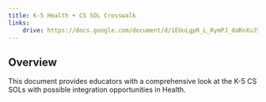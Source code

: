 ```yaml
---
title: K-5 Health + CS SOL Crosswalk
links:
    drive: https://docs.google.com/document/d/1EUuLgpR_L_RymPJ_daRnXuJ5fgQu87EwzTG-m57dfic/edit?usp=drive_link
---
```


## Overview
This document provides educators with a comprehensive look at the K-5 CS SOLs with possible integration opportunities in Health.
